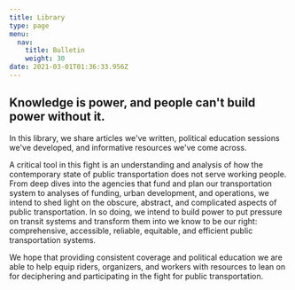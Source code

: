 ```yaml
---
title: Library
type: page
menu:
  nav:
    title: Bulletin
    weight: 30
date: 2021-03-01T01:36:33.956Z
---
```

## Knowledge is power, and people can't build power without it.

<!--StartFragment-->



In this library, we share articles we've written, political education sessions we've developed, and informative resources we've come across.

A critical tool in this fight is an understanding and analysis of how the contemporary state of public transportation does not serve working people. From deep dives into the agencies that fund and plan our transportation system to analyses of funding, urban development, and operations, we intend to shed light on the obscure, abstract, and complicated aspects of public transportation. In so doing, we intend to build power to put pressure on transit systems and transform them into we know to be our right: comprehensive, accessible, reliable, equitable, and efficient public transportation systems.

We hope that providing consistent coverage and political education we are able to help equip riders, organizers, and workers with resources to lean on for deciphering and participating in the fight for public transportation. 

<!--EndFragment-->